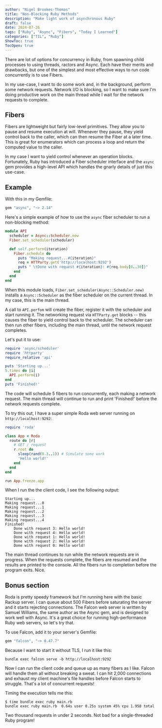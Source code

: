 ```yaml
---
author: "Nigel Brookes-Thomas"
title: "Non-Blocking Ruby Methods"
description: "Make light work of asynchronous Ruby"
draft: false
date: 2024-07-26
tags: ["Ruby", "Async", "Fibers", "Today I Learned"]
categories: ["TIL", "Ruby"]
ShowToc: true
TocOpen: true
---
```


There are lot of options for concurrency in Ruby, from spawning child processes to using threads, ractors and Async. Each have their merits and drawbacks, but one of the simplest and most effective ways to run code concurrently is to use Fibers.

In my use-case, I want to do some work and, in the background, perform some network requests. Network I/O is blocking, so I want to make sure I'm doing productive work on the main thread while I wait for the network requests to complete.

## Fibers
Fibers are lightweight but fairly low-level primitives. They allow you to pause and resume execution at will. Whenever they pause, they yield control back to the caller, which can then resume the Fiber at a later time. This is great for enumerators which can process a loop and return the computed value to the caller.

In my case I want to yield control whenever an operation blocks. Fortunately, Ruby has introduced a Fiber scheduler interface and the `async` gem provides a high-level API which handles the gnarly details of just this use-case.

## Example
With this in my Gemfile:
```ruby
gem "async", "~> 2.14"
```

Here's a simple example of how to use the `async` fiber scheduler to run a non-blocking method:

```ruby
module API
  scheduler = Async::Scheduler.new
  Fiber.set_scheduler(scheduler)

  def self.perform(iteration)
    Fiber.schedule do
      puts "Making request...#{iteration}"
      req = HTTParty.get('http://localhost:9292')
      puts " \tDone with request #{iteration}: #{req.body[0..30]}"
    end
  end
end
```

When this module loads, `Fiber.set_scheduler(Async::Scheduler.new)` installs a `Async::Scheduler` as the fiber scheduler on the current thread. In my case, this is the main thread.

A call to `API.perfom` will create the fiber, register it with the scheduler and start running it. The networking request via `HTTParty.get` blocks -- this causes the fiber to yield control back to the scheduler. The scheduler can then run other fibers, including the main thread, until the network request completes.

Let's put it to use:

  ```ruby
  require 'async/scheduler'
  require 'httparty'
  require_relative 'api'

  puts 'Starting up...'
  5.times do |i|
    API.perform(i)
  end
  puts 'Finished!'
```

The code will schedule 5 fibers to run concurrently, each making a network request. The main thread will continue to run and print 'Finished!' before the network requests complete.

To try this out, I have a super simple Roda web server running on `http://localhost:9292`:

```ruby
require 'roda'

class App < Roda
  route do |r|
    # GET / request
    r.root do
      sleep(rand(0.3..1)) # Simulate some work
      'Hello world!'
    end
  end
end

run App.freeze.app
```

When I run the the client code, I see the following output:

```shell
Starting up...
Making request...0
Making request...1
Making request...2
Making request...3
Making request...4
Finished!
 	Done with request 3: Hello world!
 	Done with request 4: Hello world!
 	Done with request 1: Hello world!
 	Done with request 2: Hello world!
 	Done with request 0: Hello world!
```

The main thread continues to run while the network requests are in progress. When the requests complete, the fibers are resumed and the results are printed to the console. All the fibers run to completion before the program exits. Nice.

## Bonus section
Roda is pretty speedy framework but I'm running here with the basic Rackup server. I can queue about 500 Fibers before saturating the server and it starts rejecting connections. The Falcon web server is written by Samuel Williams, the same author as the Async gem, and is designed to work well with Async. It's a great choice for running high-performance Ruby web servers, so let's try that.

To use Falcon, add it to your server's Gemfile:

```ruby
gem "falcon", "~> 0.47.7"
```

Because I want to start it without TLS, I run it like this:

```shell
bundle exec falcon serve -b http://localhost:9292
```

Now I can run the client code and queue up as many fibers as I like. Falcon will handle them all without breaking a sweat. I can hit 2,000 connections and exhaust my client machine's file handles before Falcon starts to struggle. That's a lot of concurrent requests!

Timing the execution tells me this:

```shell
$ time bundle exec ruby main.rb
bundle exec ruby main.rb  0.64s user 0.25s system 45% cpu 1.958 total
```

Two thousand requests in under 2 seconds. Not bad for a single-threaded Ruby program!
